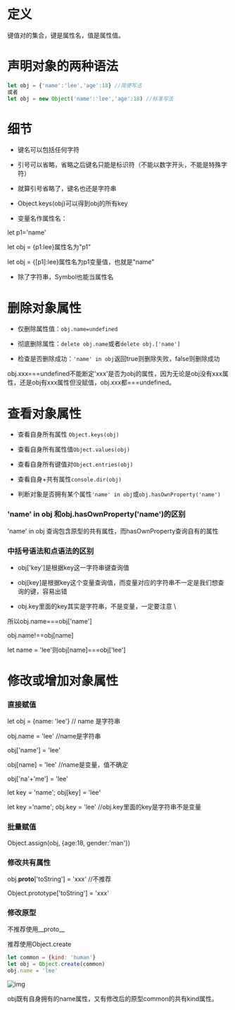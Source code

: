 # 定义

键值对的集合，键是属性名，值是属性值。

# 声明对象的两种语法

```javascript
let obj = {'name':'lee','age':18} //简便写法
或者
let obj = new Object('name':'lee','age':18) //标准写法
```

# 细节

- 键名可以包括任何字符
- 引号可以省略，省略之后键名只能是标识符（不能以数字开头，不能是特殊字符）

- 就算引号省略了，键名也还是字符串
- Object.keys(obj)可以得到obj的所有key

- 变量名作属性名：

let p1='name'

let obj = {p1:lee}属性名为"p1"

let obj = {[p1]:lee}属性名为p1变量值，也就是"name"

- 除了字符串，Symbol也能当属性名

# 删除对象属性

- 仅删除属性值：`obj.name=undefined`
- 彻底删除属性：`delete obj.name`或者`delete obj.['name']`

- 检查是否删除成功：`'name' in obj`返回true则删除失败，false则删除成功

obj.xxx===undefined不能断定'xxx'是否为obj的属性，因为无论是obj没有xxx属性，还是obj有xxx属性但没赋值，obj.xxx都===undefined。

# 查看对象属性

- 查看自身所有属性 `Object.keys(obj)`
- 查看自身所有属性值`Object.values(obj)`

- 查看自身所有键值对`Object.entries(obj)`
- 查看自身+共有属性`console.dir(obj)`

- 判断对象是否拥有某个属性`'name' in obj`或`obj.hasOwnProperty('name')`

### 'name' in obj 和obj.hasOwnProperty('name')的区别

'name' in obj 查询包含原型的共有属性，而hasOwnProperty查询自有的属性

### 中括号语法和点语法的区别

- obj['key']是根据key这一字符串键查询值 
- obj[key]是根据key这个变量查询值，而变量对应的字符串不一定是我们想查询的键，容易出错

-  obj.key里面的key其实是字符串，不是变量，一定要注意 \

所以obj.name===obj['name'] 

obj.name!==obj[name] 

let name = 'lee'则obj[name]===obj['lee']

# 修改或增加对象属性

### 直接赋值

let obj = {name: 'lee'} // name 是字符串

obj.name = 'lee'  //name是字符串

obj['name'] = 'lee'

obj[name] = 'lee'   //name是变量，值不确定

obj['na'+'me'] = 'lee'

let key = 'name'; obj[key] =  'lee'

let key ='name'; obj.key = 'lee' //obj.key里面的key是字符串不是变量

### 批量赋值

Object.assign(obj, {age:18, gender:'man'})

### 修改共有属性

obj.__proto__['toString'] = 'xxx'   //不推荐

Object.prototype['toString'] = 'xxx'  

### 修改原型

不推荐使用__proto__

推荐使用Object.create

```javascript
let common = {kind: 'human'}
let obj = Object.create(common)
obj.name = 'lee'
```

![img](https://cdn.nlark.com/yuque/0/2021/png/22863141/1634197369207-c49a0937-a2a4-4c66-8da6-d64ee3b044db.png)

obj既有自身拥有的name属性，又有修改后的原型common的共有kind属性。